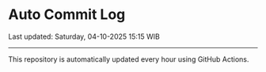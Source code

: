 # Auto Commit Log

Last updated: Saturday, 04-10-2025 15:15 WIB

---

This repository is automatically updated every hour using GitHub Actions.
